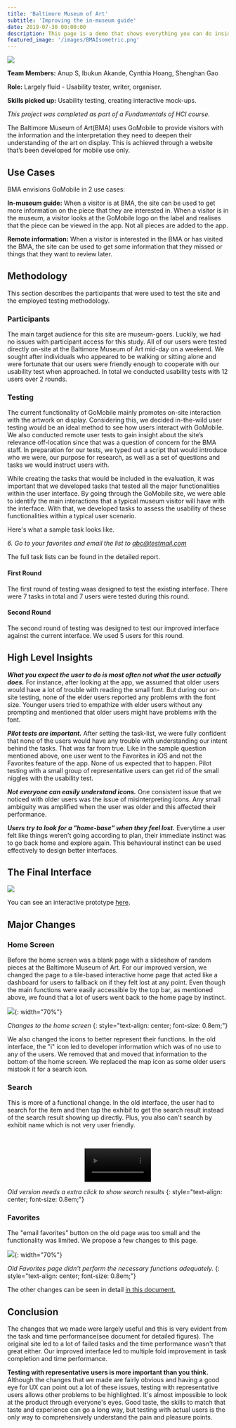 ```yaml
---
title: 'Baltimore Museum of Art'
subtitle: 'Improving the in-museum guide'
date: 2019-07-30 00:00:00
description: This page is a demo that shows everything you can do inside portfolio and blog posts.
featured_image: '/images/BMAIsometric.png'
---
```

![](/images/bmamain.jpg)

**Team Members:** Anup S, Ibukun Akande, Cynthia Hoang, Shenghan Gao

**Role:** Largely fluid - Usability tester, writer, organiser.

**Skills picked up:** Usability testing, creating interactive mock-ups.

*This project was completed as part of a Fundamentals of HCI course.* 

The Baltimore Museum of Art(BMA) uses GoMobile to provide visitors with the information and the interpretation they need to deepen their understanding of the art on display. This is achieved through a website that’s been developed for mobile use only.

## Use Cases

BMA envisions GoMobile in 2 use cases:

**In-museum guide:** When a visitor is at BMA, the site can be used to get more information on the piece that they are interested in. When a visitor is in the museum, a visitor looks at the GoMobile logo on the label and realises that the piece can be viewed in the app. Not all pieces are added to the app. 

**Remote information:** When a visitor is interested in the BMA or has visited the BMA, the site can be used to get some information that they missed or things that they want to review later.

## Methodology

This section describes the participants that were used to test the site and the employed testing methodology.
 
### Participants

The main target audience for this site are museum-goers. Luckily, we had no issues with participant access for this study. All of our users were tested directly on-site at the Baltimore Museum of Art mid-day on a weekend. We sought after individuals who appeared to be walking or sitting alone and were fortunate that our users were friendly enough to cooperate with our usability test when approached. In total we conducted usability tests with 12 users over 2 rounds. 

### Testing

The current functionality of GoMobile mainly promotes on-site interaction with the artwork on display. Considering this, we decided in-the-wild user testing would be an ideal method to see how users interact with GoMobile. We also conducted remote user tests to gain insight about the site’s relevance off-location since that was a question of concern for the BMA staff. In preparation for our tests, we typed out a script that would introduce who we were, our purpose for research, as well as a set of questions and tasks we would instruct users with.

While creating the tasks that would be included in the evaluation, it was important that we developed tasks that tested all the major functionalities within the user interface. By going through the GoMobile site, we were able to identify the main interactions that a typical museum visitor will have with the interface. With that, we developed tasks to assess the usability of these functionalities within a typical user scenario.

Here's what a sample task looks like. 

*6. Go to your favorites and email the list to abc@testmail.com*

The full task lists can be found in the detailed report. 

#### First Round

The first round of testing waas designed to test the existing interface. There were 7 tasks in total and 7 users were tested during this round. 


#### Second Round

The second round of testing was designed to test our improved interface against the current interface. We used 5 users for this round. 


## High Level Insights

***What you expect the user to do is most often not what the user actually does.*** For instance, after looking at the app, we assumed that older users would have a lot of trouble with reading the small font. But during our on-site testing, none of the elder users reported any problems with the font size. Younger users tried to empathize with elder users without any prompting and mentioned that older users might have problems with the font. 

***Pilot tests are important.*** After setting the task-list, we were fully confident that none of the users would have any trouble with understanding our intent behind the tasks. That was far from true. Like in the sample question mentioned above, one user went to the Favorites in iOS and not the Favorites feature of the app. None of us expected that to happen. Pilot testing with a small group of representative users can get rid of the small niggles with the usability test. 

***Not everyone can easily understand icons.*** One consistent issue that we noticed with older users was the issue of misinterpreting icons. Any small ambiguity was amplified when the user was older and this affected their performance. 

***Users try to look for a "home-base" when they feel lost.*** Everytime a user felt like things weren't going according to plan, their immediate instinct was to go back home and explore again. This behavioural instinct can be used effectively to design better interfaces. 


## The Final Interface

![](/images/Screens.png)

You can see an interactive prototype [here](https://www.figma.com/proto/6X728jCPq5GXYf3FxiMXtd/BMAGoMobile_UsabilityRedesign?node-id=79%3A780&scaling=min-zoom).

## Major Changes

### Home Screen

Before the home screen was a blank page with a slideshow of random pieces at the Baltimore Museum of Art. For our improved version, we changed the page to a tile-based interactive home page that acted like a dashboard for users to fallback on if they felt lost at any point. Even though the main functions were easily accessible by the top bar, as mentioned above, we found that a lot of users went back to the home page by instinct. 

![](/images/HomeScreenChanges.png){: width="70%"}

*Changes to the home screen*
{: style="text-align: center; font-size: 0.8em;"}

We also changed the icons to better represent their functions. In the old interface, the "i" icon led to developer information which was of no use to any of the users. We removed that and moved that information to the bottom of the home screen. We replaced the map icon as some older users mistook it for a search icon. 

### Search

This is more of a functional change. In the old interface, the user had to search for the item and then tap the exhibit to get the search result instead of the search result showing up directly. Plus, you also can't search by exhibit name which is not very user friendly. 

&nbsp;

<div style="text-align: center;">
	<video width="30%" height="auto" autoplay loop preload>
  		<source src="/images/search.mp4" type="video/mp4">
	</video>
</div>

*Old version needs a extra click to show search results*
{: style="text-align: center; font-size: 0.8em;"}

### Favorites

The "email favorites" button on the old page was too small and the functionality was limited. We propose a few changes to this page. 

![](/images/FavoritesChanges.png){: width="70%"}

*Old Favorites page didn't perform the necessary functions adequately.*
{: style="text-align: center; font-size: 0.8em;"}

The other changes can be seen in detail <a href="https://drive.google.com/open?id=1JVWdVZYkJdNwmek0p3NcCm08757a--xJ">in this document.</a>

## Conclusion

The changes that we made were largely useful and this is very evident from the task and time performance(see document for detailed figures). The original site led to a lot of failed tasks and the time performance wasn't that great either. Our improved interface led to multiple fold improvement in task completion and time performance. 

**Testing with representative users is more important than you think.** Although the changes that we made are fairly obvious and having a good eye for UX can point out a lot of these issues, testing with representative users allows other problems to be highlighted. It's almost impossible to look at the product through everyone's eyes. Good taste, the skills to match that taste and experience can go a long way, but testing with actual users is the only way to comprehensively understand the pain and pleasure points. 






